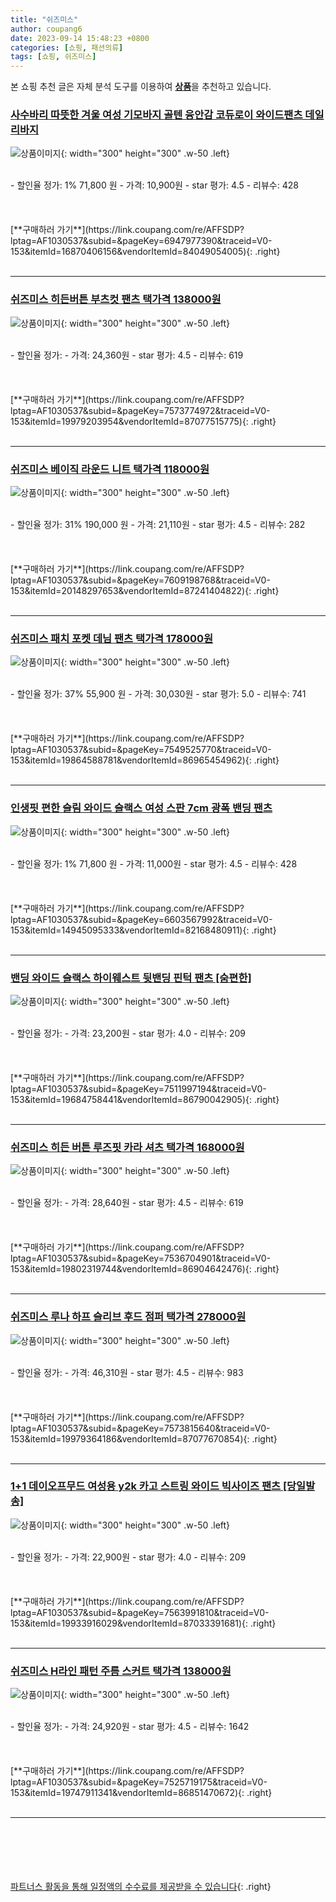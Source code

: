 ```yaml
---
title: "쉬즈미스"
author: coupang6
date: 2023-09-14 15:48:23 +0800
categories: [쇼핑, 패션의류]
tags: [쇼핑, 쉬즈미스]
---
```


본 쇼핑 추천 글은 자체 분석 도구를 이용하여 [**상품**](https://link.coupang.com/a/bao1ui)을 추천하고 있습니다.

### [사수바리 따뜻한 겨울 여성 기모바지 골텐 융안감 코듀로이 와이드팬츠 데일리바지](https://link.coupang.com/re/AFFSDP?lptag=AF1030537&subid=&pageKey=6947977390&traceid=V0-153&itemId=16870406156&vendorItemId=84049054005)

![상품이미지](https://thumbnail9.coupangcdn.com/thumbnails/remote/230x230ex/image/vendor_inventory/f2b7/cedf1444f16614724c57ce779e08e2b32d5a91bce09d458dff83f27d6aaa.jpg){: width="300" height="300" .w-50 .left}


<br>
- 할인율 정가: 1%  71,800   원
- 가격: 10,900원
- star 평가: 4.5
- 리뷰수: 428
<br>
<br>
<br>
<br>
[**구매하러 가기**](https://link.coupang.com/re/AFFSDP?lptag=AF1030537&subid=&pageKey=6947977390&traceid=V0-153&itemId=16870406156&vendorItemId=84049054005){: .right}
<br>
<br>

---

### [쉬즈미스 히든버튼 부츠컷 팬츠 택가격 138000원](https://link.coupang.com/re/AFFSDP?lptag=AF1030537&subid=&pageKey=7573774972&traceid=V0-153&itemId=19979203954&vendorItemId=87077515775)

![상품이미지](https://thumbnail9.coupangcdn.com/thumbnails/remote/230x230ex/image/vendor_inventory/045d/350337c05561eeb9e4724ab056e3f028e1e8ea44ca9b90c047b702087290.jpg){: width="300" height="300" .w-50 .left}


<br>
- 할인율 정가: 
- 가격: 24,360원
- star 평가: 4.5
- 리뷰수: 619
<br>
<br>
<br>
<br>
[**구매하러 가기**](https://link.coupang.com/re/AFFSDP?lptag=AF1030537&subid=&pageKey=7573774972&traceid=V0-153&itemId=19979203954&vendorItemId=87077515775){: .right}
<br>
<br>

---

### [쉬즈미스 베이직 라운드 니트 택가격 118000원](https://link.coupang.com/re/AFFSDP?lptag=AF1030537&subid=&pageKey=7609198768&traceid=V0-153&itemId=20148297653&vendorItemId=87241404822)

![상품이미지](https://thumbnail8.coupangcdn.com/thumbnails/remote/230x230ex/image/vendor_inventory/865b/899fdd999b6307244a3cbc5219b71268744eb0ab57961c7e1dc7c30df246.jpg){: width="300" height="300" .w-50 .left}


<br>
- 할인율 정가: 31%  190,000   원
- 가격: 21,110원
- star 평가: 4.5
- 리뷰수: 282
<br>
<br>
<br>
<br>
[**구매하러 가기**](https://link.coupang.com/re/AFFSDP?lptag=AF1030537&subid=&pageKey=7609198768&traceid=V0-153&itemId=20148297653&vendorItemId=87241404822){: .right}
<br>
<br>

---

### [쉬즈미스 패치 포켓 데님 팬츠 택가격 178000원](https://link.coupang.com/re/AFFSDP?lptag=AF1030537&subid=&pageKey=7549525770&traceid=V0-153&itemId=19864588781&vendorItemId=86965454962)

![상품이미지](https://thumbnail10.coupangcdn.com/thumbnails/remote/230x230ex/image/vendor_inventory/5a19/aa4fdb9dc142b6242f006271729759f502d0350a62fd9797153ee7544485.jpg){: width="300" height="300" .w-50 .left}


<br>
- 할인율 정가: 37%  55,900   원
- 가격: 30,030원
- star 평가: 5.0
- 리뷰수: 741
<br>
<br>
<br>
<br>
[**구매하러 가기**](https://link.coupang.com/re/AFFSDP?lptag=AF1030537&subid=&pageKey=7549525770&traceid=V0-153&itemId=19864588781&vendorItemId=86965454962){: .right}
<br>
<br>

---

### [인생핏 편한 슬림 와이드 슬랙스 여성 스판 7cm 광폭 밴딩 팬츠](https://link.coupang.com/re/AFFSDP?lptag=AF1030537&subid=&pageKey=6603567992&traceid=V0-153&itemId=14945095333&vendorItemId=82168480911)

![상품이미지](https://thumbnail6.coupangcdn.com/thumbnails/remote/230x230ex/image/vendor_inventory/db3e/5266dd364e035e3c98c2ad2c8a019986886d9e9a5d5233b258ef727c57a6.jpg){: width="300" height="300" .w-50 .left}


<br>
- 할인율 정가: 1%  71,800   원
- 가격: 11,000원
- star 평가: 4.5
- 리뷰수: 428
<br>
<br>
<br>
<br>
[**구매하러 가기**](https://link.coupang.com/re/AFFSDP?lptag=AF1030537&subid=&pageKey=6603567992&traceid=V0-153&itemId=14945095333&vendorItemId=82168480911){: .right}
<br>
<br>

---

### [밴딩 와이드 슬랙스 하이웨스트 뒷밴딩 핀턱 팬츠 [숨편한]](https://link.coupang.com/re/AFFSDP?lptag=AF1030537&subid=&pageKey=7511997194&traceid=V0-153&itemId=19684758441&vendorItemId=86790042905)

![상품이미지](https://thumbnail6.coupangcdn.com/thumbnails/remote/230x230ex/image/vendor_inventory/a05b/a55f0939d8b9917f192c04115d5f7cf595562761232604fb8d67d3cee237.jpg){: width="300" height="300" .w-50 .left}


<br>
- 할인율 정가: 
- 가격: 23,200원
- star 평가: 4.0
- 리뷰수: 209
<br>
<br>
<br>
<br>
[**구매하러 가기**](https://link.coupang.com/re/AFFSDP?lptag=AF1030537&subid=&pageKey=7511997194&traceid=V0-153&itemId=19684758441&vendorItemId=86790042905){: .right}
<br>
<br>

---

### [쉬즈미스 히든 버튼 루즈핏 카라 셔츠 택가격 168000원](https://link.coupang.com/re/AFFSDP?lptag=AF1030537&subid=&pageKey=7536704901&traceid=V0-153&itemId=19802319744&vendorItemId=86904642476)

![상품이미지](https://thumbnail7.coupangcdn.com/thumbnails/remote/230x230ex/image/vendor_inventory/7a21/d4b4345055719c7628c51792ac68ba72e1c85e55216b65e3e47a93fe7ccd.jpg){: width="300" height="300" .w-50 .left}


<br>
- 할인율 정가: 
- 가격: 28,640원
- star 평가: 4.5
- 리뷰수: 619
<br>
<br>
<br>
<br>
[**구매하러 가기**](https://link.coupang.com/re/AFFSDP?lptag=AF1030537&subid=&pageKey=7536704901&traceid=V0-153&itemId=19802319744&vendorItemId=86904642476){: .right}
<br>
<br>

---

### [쉬즈미스 루나 하프 슬리브 후드 점퍼 택가격 278000원](https://link.coupang.com/re/AFFSDP?lptag=AF1030537&subid=&pageKey=7573815640&traceid=V0-153&itemId=19979364186&vendorItemId=87077670854)

![상품이미지](https://thumbnail8.coupangcdn.com/thumbnails/remote/230x230ex/image/vendor_inventory/6b57/69a26523af9e947fb6eb03a5916bc8ba726bae6a3b3e0fc798720bb1687b.jpg){: width="300" height="300" .w-50 .left}


<br>
- 할인율 정가: 
- 가격: 46,310원
- star 평가: 4.5
- 리뷰수: 983
<br>
<br>
<br>
<br>
[**구매하러 가기**](https://link.coupang.com/re/AFFSDP?lptag=AF1030537&subid=&pageKey=7573815640&traceid=V0-153&itemId=19979364186&vendorItemId=87077670854){: .right}
<br>
<br>

---

### [1+1 데이오프무드 여성용 y2k 카고 스트링 와이드 빅사이즈 팬츠 [당일발송]](https://link.coupang.com/re/AFFSDP?lptag=AF1030537&subid=&pageKey=7563991810&traceid=V0-153&itemId=19933916029&vendorItemId=87033391681)

![상품이미지](https://thumbnail7.coupangcdn.com/thumbnails/remote/230x230ex/image/vendor_inventory/0cfb/eab81233687ab330e61e77d2976f58c0b62d2a23e3b3e71f28ba92dadb95.jpg){: width="300" height="300" .w-50 .left}


<br>
- 할인율 정가: 
- 가격: 22,900원
- star 평가: 4.0
- 리뷰수: 209
<br>
<br>
<br>
<br>
[**구매하러 가기**](https://link.coupang.com/re/AFFSDP?lptag=AF1030537&subid=&pageKey=7563991810&traceid=V0-153&itemId=19933916029&vendorItemId=87033391681){: .right}
<br>
<br>

---

### [쉬즈미스 H라인 패턴 주름 스커트 택가격 138000원](https://link.coupang.com/re/AFFSDP?lptag=AF1030537&subid=&pageKey=7525719175&traceid=V0-153&itemId=19747911341&vendorItemId=86851470672)

![상품이미지](https://thumbnail8.coupangcdn.com/thumbnails/remote/230x230ex/image/vendor_inventory/5d4a/a36375e31b6ed326912762eac2f45cb20cb11334dc93951a9b710c3919f3.jpg){: width="300" height="300" .w-50 .left}


<br>
- 할인율 정가: 
- 가격: 24,920원
- star 평가: 4.5
- 리뷰수: 1642
<br>
<br>
<br>
<br>
[**구매하러 가기**](https://link.coupang.com/re/AFFSDP?lptag=AF1030537&subid=&pageKey=7525719175&traceid=V0-153&itemId=19747911341&vendorItemId=86851470672){: .right}
<br>
<br>

---
<br><br><br><br><br> [파트너스 활동을 통해 일정액의 수수료를 제공받을 수 있습니다](https://link.coupang.com/a/bao1ui){: .right}
